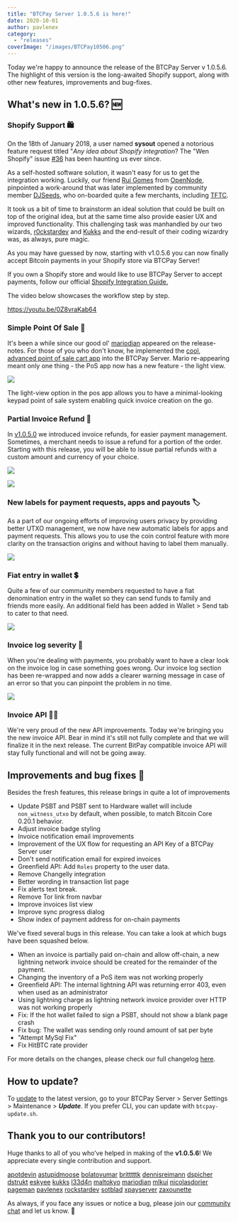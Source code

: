 ```yaml
---
title: "BTCPay Server 1.0.5.6 is here!"
date: 2020-10-01
author: pavlenex
category:
  - "releases"
coverImage: "/images/BTCPay10506.png"
---
```


Today we're happy to announce the release of the BTCPay Server v 1.0.5.6.
The highlight of this version is the long-awaited Shopify support, along with other new features, improvements and bug-fixes.

## What's new in 1.0.5.6? 🆕

### Shopify Support 🛍️

On the 18th of January 2018, a user named **sysout** opened a notorious feature request titled "_Any idea about Shopify integration_? The "Wen Shopify" issue [#36](https://github.com/btcpayserver/btcpayserver/issues/36) has been haunting us ever since.

As a self-hosted software solution, it wasn't easy for us to get the integration working. Luckily, our friend [Rui Gomes](https://github.com/ruigomeseu) from [OpenNode](https://www.opennode.com/), pinpointed a work-around that was later implemented by community member [DJSeeds](https://github.com/djseeds), who on-boarded quite a few merchants, including [TFTC](https://tftc.io/merch/).

It took us a bit of time to brainstorm an ideal solution that could be built on top of the original idea, but at the same time also provide easier UX and improved functionality. This challenging task was manhandled by our two wizards, [r0ckstardev](https://github.com/rockstardev) and [Kukks](https://github.com/Kukks) and the end-result of their coding wizardry was, as always, pure magic.

As you may have guessed by now, starting with v1.0.5.6 you can now finally accept Bitcoin payments in your Shopify store via BTCPay Server!

If you own a Shopify store and would like to use BTCPay Server to accept payments, follow our official [Shopify Integration Guide.](http://docs.btcpayserver.org/Shopify/)

The video below showcases the workflow step by step.

https://youtu.be/0Z8vraKab64

### Simple Point Of Sale 🛒

It's been a while since our good ol' [mariodian](https://github.com/mariodian) appeared on the release-notes. For those of you who don't know, he implemented the [cool, advanced point of sale cart app](https://blog.btcpayserver.org/bitcoin-pos/) into the BTCPay Server. Mario re-appearing meant only one thing - the PoS app now has a new feature - the light view.

![](/images/BTCPaySimplePoS-1024x486.png)

The light-view option in the pos app allows you to have a minimal-looking keypad point of sale system enabling quick invoice creation on the go.

### Partial Invoice Refund 🧾

In [v1.0.5.0](https://blog.btcpayserver.org/btcpay-server-1-0-5-0/) we introduced invoice refunds, for easier payment management. Sometimes, a merchant needs to issue a refund for a portion of the order. Starting with this release, you will be able to issue partial refunds with a custom amount and currency of your choice.

![](/images/Screenshot-2020-09-30-at-10.49.34-1024x457.png)

![](/images/Screenshot-2020-09-30-at-10.49.51-1024x580.png)


### New labels for payment requests, apps and payouts 🏷️

As a part of our ongoing efforts of improving users privacy by providing better UTXO management, we now have new automatic labels for apps and payment requests.
This allows you to use the coin control feature with more clarity on the transaction origins and without having to label them manually.

![](/images/Screenshot-2020-09-30-at-10.54.00-1024x470.png)

### Fiat entry in wallet 💲

Quite a few of our community members requested to have a fiat denomination entry in the wallet so they can send funds to family and friends more easily. An additional field has been added in Wallet > Send tab to cater to that need.

![](/images/Screenshot-2020-09-30-at-10.57.03-1024x579.png)

### Invoice log severity 🚨

When you're dealing with payments, you probably want to have a clear look on the invoice log in case something goes wrong. Our invoice log section has been re-wrapped and now adds a clearer warning message in case of an error so that you can pinpoint the problem in no time.

![](/images/eyMO9M3-1024x361.png)

### Invoice API 🧑‍💻

We're very proud of the new API improvements. Today we're bringing you the new invoice API. Bear in mind it's still not fully complete and that we will finalize it in the next release. The current BitPay compatible invoice API will stay fully functional and will not be going away.

## Improvements and bug fixes 🐛

Besides the fresh features, this release brings in quite a lot of improvements

- Update PSBT and PSBT sent to Hardware wallet will include `non_witness_utxo` by default, when possible, to match Bitcoin Core 0.20.1 behavior.
- Adjust invoice badge styling
- Invoice notification email improvements
- Improvement of the UX flow for requesting an API Key of a BTCPay Server user
- Don't send notification email for expired invoices
- Greenfield API: Add `Roles` property to the user data.
- Remove Changelly integration
- Better wording in transaction list page
- Fix alerts text break.
- Remove Tor link from navbar
- Improve invoices list view
- Improve sync progress dialog
- Show index of payment address for on-chain payments

We've fixed several bugs in this release. You can take a look at which bugs have been squashed below.

- When an invoice is partially paid on-chain and allow off-chain, a new lightning network invoice should be created for the remainder of the payment.
- Changing the inventory of a PoS item was not working properly
- Greenfield API: The internal lightning API was returning error 403, even when used as an administrator
- Using lightning charge as lightning network invoice provider over HTTP was not working properly
- Fix: If the hot wallet failed to sign a PSBT, should not show a blank page crash
- Fix bug: The wallet was sending only round amount of sat per byte
- "Attempt MySql Fix"
- Fix HitBTC rate provider

For more details on the changes, please check our full changelog [here](https://github.com/btcpayserver/btcpayserver/blob/master/Changelog.md#1056).

## How to update?

To [update](https://docs.btcpayserver.org/faq-and-common-issues/faq-serversettings#how-to-update-btcpay-server) to the latest version, go to your BTCPay Server > Server Settings > Maintenance > _**Update**_. If you prefer CLI, you can update with `btcpay-update.sh`.

## Thank you to our contributors!

Huge thanks to all of you who’ve helped in making of the **v1.0.5.6**! We appreciate every single contribution and support.

[apotdevin](https://github.com/apotdevin)
[astupidmoose](https://github.com/astupidmoose)
[bolatovumar](https://github.com/bolatovumar)
[britttttk](https://github.com/britttttk)
[dennisreimann](https://github.com/dennisreimann)
[dspicher](https://github.com/dspicher)
[dstrukt](https://github.com/dstrukt)
[eskyee](https://github.com/eskyee/)
[kukks](https://github.com/kukks/)
[l33d4n](https://github.com/l33d4n/)
[maltokyo](https://github.com/maltokyo/)
[mariodian](https://github.com/mariodian/)
[mlkui](https://github.com/mlkui/)
[nicolasdorier](https://github.com/nicolasdorier/)
[pageman](https://github.com/pageman/)
[pavlenex](https://github.com/pavlenex/)
[rockstardev](https://github.com/rockstardev/)
[sotblad](https://github.com/sotblad/)
[xpayserver](https://github.com/xpayserver/)
[zaxounette](https://github.com/zaxounette/)

As always, if you face any issues or notice a bug, please join our [community chat](http://chat.btcpayserver.org/) and let us know. 💚
